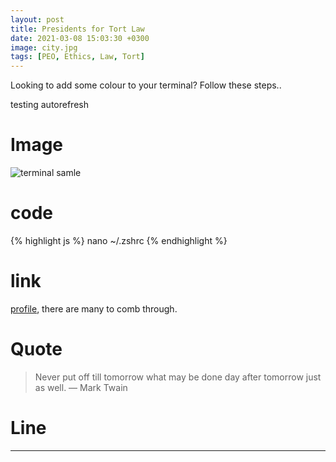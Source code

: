 ```yaml
---
layout: post
title: Presidents for Tort Law
date: 2021-03-08 15:03:30 +0300
image: city.jpg
tags: [PEO, Ethics, Law, Tort]
---
```


Looking to add some colour to your terminal? Follow these steps..

testing autorefresh

# Image

![terminal samle]({{site.baseurl}}/img/posts/terminal.png)

# code

{% highlight js %}
nano ~/.zshrc
{% endhighlight %}

# link

[profile](https://gist.github.com/hernamesbarbara/1937937), there are many to comb through.

# Quote

> Never put off till tomorrow what may be done day after tomorrow just as well. — Mark Twain

# Line

---
